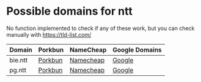 # Possible domains for ntt

No function implemented to check if any of these work, but you can check manually with https://tld-list.com/

| Domain | Porkbun | NameCheap | Google Domains |
|---|---|---|---|
| bie.ntt | [Porkbun](https://porkbun.com/checkout/search?prb=e814663da1&tlds=&idnLanguage=&search=search&q=bie.ntt) | [Namecheap](https://www.namecheap.com/domains/registration/results/?domain=bie.ntt) | [Google](https://domains.google.com/registrar/search?searchTerm=bie.ntt) |
| pg.ntt | [Porkbun](https://porkbun.com/checkout/search?prb=e814663da1&tlds=&idnLanguage=&search=search&q=pg.ntt) | [Namecheap](https://www.namecheap.com/domains/registration/results/?domain=pg.ntt) | [Google](https://domains.google.com/registrar/search?searchTerm=pg.ntt) |
